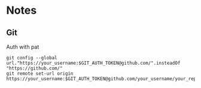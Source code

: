 # Notes

## Git

Auth with pat

```
git config --global url."https://your_username:$GIT_AUTH_TOKEN@github.com/".insteadOf "https://github.com/"
git remote set-url origin https://your_username:$GIT_AUTH_TOKEN@github.com/your_username/your_repo.git
```
